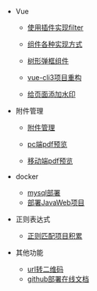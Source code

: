* Vue

	- [使用插件实现filter](开发积累/Vue/插件/使用插件实现filter.md)
	- [组件各种实现方式](开发积累/Vue/组件封装/组件各种实现方式.md)
	- [树形弹框组件](开发积累/Vue/组件封装/树形弹框组件.md)

	- [vue-cli3项目重构](开发积累/Vue/Vue项目重构/vue-cli3项目重构.md)

	- [给页面添加水印](开发积累/Vue/其他功能/给页面添加水印.md)

* 附件管理

	- [附件管理](开发积累/附件管理/附件管理.md)

	- [pc端pdf预览](开发积累/附件管理/pdf预览/pc端pdf预览.md)
	- [移动端pdf预览](开发积累/附件管理/pdf预览/移动端pdf预览.md)

* docker

	- [mysql部署](开发积累/docker/mysql部署.md)
	- [部署JavaWeb项目](开发积累/docker/部署JavaWeb项目.md)

* 正则表达式

	- [正则匹配项目积累](开发积累/正则表达式/正则匹配项目积累.md)


* 其他功能

	- [url转二维码](开发积累/其他功能/二维码处理/url转二维码.md)
	- [github部署在线文档](开发积累/其他功能/git/github部署在线文档.md)


